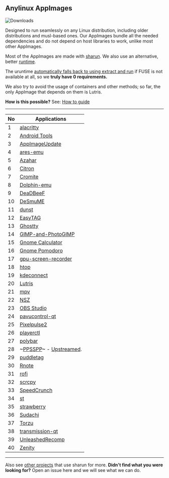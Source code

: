 ## **Anylinux AppImages**

![Downloads](https://img.shields.io/endpoint?url=https://cdn.jsdelivr.net/gh/pkgforge-dev/Anylinux-AppImages@main/.github/badge.json)

Designed to run seamlessly on any Linux distribution, including older distributions and musl-based ones. Our AppImages bundle all the needed dependencies and do not depend on host libraries to work, unlike most other AppImages.

Most of the AppImages are made with [sharun](https://github.com/VHSgunzo/sharun). We also use an alternative, better [runtime](https://github.com/VHSgunzo/uruntime).

The uruntime [automatically falls back to using extract and run](https://github.com/VHSgunzo/uruntime?tab=readme-ov-file#built-in-configuration) if FUSE is not available at all, so we **truly have 0 requirements.**

We also try to avoid the usage of containers and other methods; so far, the only AppImage that depends on them is Lutris.

**How is this possible?** See: [How to guide](https://github.com/pkgforge-dev/Anylinux-AppImages/blob/main/HOW-TO-MAKE-THESE.md)

---

| No  | Applications                                                                                                             |
| --- | ------------------------------------------------------------------------------------------------------------------------ |
| 1   | [alacritty](https://github.com/pkgforge-dev/alacritty-AppImage)                                                          |
| 2   | [Android Tools](https://github.com/pkgforge-dev/android-tools-AppImage)                                                  |
| 3   | [AppImageUpdate](https://github.com/pkgforge-dev/AppImageUpdate-Enhanced-Edition)                                        |
| 4   | [ares-emu](https://github.com/pkgforge-dev/ares-emu-appimage)                                                            |
| 5   | [Azahar](https://github.com/pkgforge-dev/Azahar-AppImage-Enhanced)                                                       |
| 6   | [Citron](https://github.com/pkgforge-dev/Citron-AppImage)                                                                |
| 7   | [Cromite](https://github.com/pkgforge-dev/Cromite-AppImage)                                                              |
| 8   | [Dolphin-emu](https://github.com/pkgforge-dev/Dolphin-emu-AppImage)                                                      |
| 9   | [DeaDBeeF](https://github.com/pkgforge-dev/DeaDBeeF-AppImage)                                                            |
| 10  | [DeSmuME](https://github.com/pkgforge-dev/DeSmuME-AppImage)                                                              |
| 11  | [dunst](https://github.com/pkgforge-dev/dunst-AppImage)                                                                  |
| 12  | [EasyTAG](https://github.com/pkgforge-dev/EasyTAG-AppImage)                                                              |
| 13  | [Ghostty](https://github.com/pkgforge-dev/ghostty-appimage)                                                              |
| 14  | [GIMP-and-PhotoGIMP](https://github.com/pkgforge-dev/GIMP-and-PhotoGIMP-AppImage)                                        |
| 15  | [Gnome Calculator](https://github.com/pkgforge-dev/Gnome-Calculator-AppImage)                                            |
| 16  | [Gnome Pomodoro](https://github.com/pkgforge-dev/gnome-pomodoro-appimage)                                                |
| 17  | [gpu-screen-recorder](https://github.com/pkgforge-dev/gpu-screen-recorder-AppImage)                                      |
| 18  | [htop](https://github.com/pkgforge-dev/htop-AppImage)                                                                    |
| 19  | [kdeconnect](https://github.com/pkgforge-dev/kdeconnect-AppImage)                                                        |
| 20  | [Lutris](https://github.com/pkgforge-dev/Lutris-AppImage)                                                                |
| 21  | [mpv](https://github.com/pkgforge-dev/mpv-AppImage)                                                                      |
| 22  | [NSZ](https://github.com/pkgforge-dev/NSZ-AppImage)                                                                      |
| 23  | [OBS Studio](https://github.com/pkgforge-dev/OBS-Studio-AppImage)                                                        |
| 24  | [pavucontrol-qt](https://github.com/pkgforge-dev/pavucontrol-qt-AppImage)                                                |
| 25  | [Pixelpulse2](https://github.com/pkgforge-dev/Pixelpulse2-AppImage)                                                      |
| 26  | [playerctl](https://github.com/pkgforge-dev/playerctl-AppImage)                                                          |
| 27  | [polybar](https://github.com/pkgforge-dev/polybar-AppImage)                                                              |
| 28  | ~[PPSSPP](https://github.com/pkgforge-dev/PPSSPP-AppImage)~ - [Upstreamed](https://github.com/hrydgard/ppsspp/releases). |
| 29  | [puddletag](https://github.com/pkgforge-dev/puddletag-AppImage)                                                          |
| 30  | [Rnote](https://github.com/pkgforge-dev/Rnote-AppImage)                                                                  |
| 31  | [rofi](https://github.com/pkgforge-dev/rofi-AppImage)                                                                    |
| 32  | [scrcpy](https://github.com/pkgforge-dev/scrcpy-AppImage)                                                                |
| 33  | [SpeedCrunch](https://github.com/pkgforge-dev/SpeedCrunch-AppImage)                                                      |
| 34  | [st](https://github.com/pkgforge-dev/st-AppImage)                                                                        |
| 35  | [strawberry](https://github.com/pkgforge-dev/strawberry-AppImage)                                                        |
| 36  | [Sudachi](https://github.com/pkgforge-dev/Sudachi-AppImage)                                                              |
| 37  | [Torzu](https://github.com/pkgforge-dev/Torzu-AppImage)                                                                  |
| 38  | [transmission-qt](https://github.com/pkgforge-dev/transmission-qt-AppImage)                                              |
| 39  | [UnleashedRecomp](https://github.com/pkgforge-dev/UnleashedRecomp-AppImage)                                              |
| 40  | [Zenity](https://github.com/pkgforge-dev/Zenity-GTK3-AppImage)                                                           |

---

Also see [other projects](https://github.com/VHSgunzo/sharun?tab=readme-ov-file#projects-that-use-sharun) that use sharun for more. **Didn't find what you were looking for?** Open an issue here and we will see what we can do.
